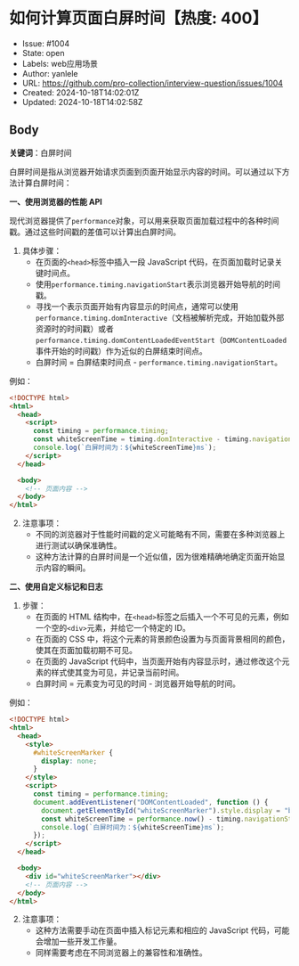 # 如何计算页面白屏时间【热度: 400】

- Issue: #1004
- State: open
- Labels: web应用场景
- Author: yanlele
- URL: https://github.com/pro-collection/interview-question/issues/1004
- Created: 2024-10-18T14:02:01Z
- Updated: 2024-10-18T14:02:58Z

## Body

**关键词**：白屏时间

白屏时间是指从浏览器开始请求页面到页面开始显示内容的时间。可以通过以下方法计算白屏时间：

**一、使用浏览器的性能 API**

现代浏览器提供了`performance`对象，可以用来获取页面加载过程中的各种时间戳。通过这些时间戳的差值可以计算出白屏时间。

1. 具体步骤：
   - 在页面的`<head>`标签中插入一段 JavaScript 代码，在页面加载时记录关键时间点。
   - 使用`performance.timing.navigationStart`表示浏览器开始导航的时间戳。
   - 寻找一个表示页面开始有内容显示的时间点，通常可以使用`performance.timing.domInteractive`（文档被解析完成，开始加载外部资源时的时间戳）或者`performance.timing.domContentLoadedEventStart`（`DOMContentLoaded`事件开始的时间戳）作为近似的白屏结束时间点。
   - 白屏时间 = 白屏结束时间点 - `performance.timing.navigationStart`。

例如：

```html
<!DOCTYPE html>
<html>
  <head>
    <script>
      const timing = performance.timing;
      const whiteScreenTime = timing.domInteractive - timing.navigationStart;
      console.log(`白屏时间为：${whiteScreenTime}ms`);
    </script>
  </head>

  <body>
    <!-- 页面内容 -->
  </body>
</html>
```

2. 注意事项：
   - 不同的浏览器对于性能时间戳的定义可能略有不同，需要在多种浏览器上进行测试以确保准确性。
   - 这种方法计算的白屏时间是一个近似值，因为很难精确地确定页面开始显示内容的瞬间。

**二、使用自定义标记和日志**

1. 步骤：
   - 在页面的 HTML 结构中，在`<head>`标签之后插入一个不可见的元素，例如一个空的`<div>`元素，并给它一个特定的 ID。
   - 在页面的 CSS 中，将这个元素的背景颜色设置为与页面背景相同的颜色，使其在页面加载初期不可见。
   - 在页面的 JavaScript 代码中，当页面开始有内容显示时，通过修改这个元素的样式使其变为可见，并记录当前时间。
   - 白屏时间 = 元素变为可见的时间 - 浏览器开始导航的时间。

例如：

```html
<!DOCTYPE html>
<html>
  <head>
    <style>
      #whiteScreenMarker {
        display: none;
      }
    </style>
    <script>
      const timing = performance.timing;
      document.addEventListener("DOMContentLoaded", function () {
        document.getElementById("whiteScreenMarker").style.display = "block";
        const whiteScreenTime = performance.now() - timing.navigationStart;
        console.log(`白屏时间为：${whiteScreenTime}ms`);
      });
    </script>
  </head>

  <body>
    <div id="whiteScreenMarker"></div>
    <!-- 页面内容 -->
  </body>
</html>
```

2. 注意事项：
   - 这种方法需要手动在页面中插入标记元素和相应的 JavaScript 代码，可能会增加一些开发工作量。
   - 同样需要考虑在不同浏览器上的兼容性和准确性。

